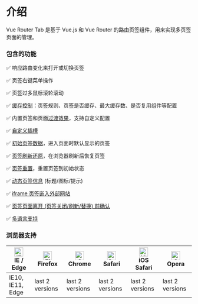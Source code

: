 # 介绍

Vue Router Tab 是基于 Vue.js 和 Vue Router 的路由页签组件，用来实现多页签页面的管理。

### 包含的功能

✅ 响应路由变化来打开或切换页签

✅ 页签右键菜单操作

✅ 页签过多鼠标滚轮滚动

✅ [缓存控制](essentials/cache.md)：页签规则、页签是否缓存、最大缓存数、是否复用组件等配置

✅ 内置页签和页面[过渡效果](advanced/transition.md)，支持自定义配置

✅ [自定义插槽](advanced/slot.md)

✅ [初始页签数据](advanced/initial-tabs.md)，进入页面时默认显示的页签

✅ [页签刷新还原](advanced/restore.md)，在浏览器刷新后恢复页签

✅ [页签重置](essentials/operate.md#重置页签)，重置页签到初始状态

✅ [动态页签信息](advanced/dynamic-tab-info.md) (标题/图标/提示)

✅ [iframe 页签嵌入外部网站](essentials/iframe.md)

✅ [页签页面离开 (页签关闭/刷新/替换) 前确认](advanced/page-leave.md)

✅ [多语言支持](essentials/i18n.md)

### 浏览器支持

| [<img src="https://raw.githubusercontent.com/alrra/browser-logos/master/src/edge/edge_48x48.png" alt="IE / Edge" width="24px" height="24px" />](http://godban.github.io/browsers-support-badges/)</br>IE / Edge | [<img src="https://raw.githubusercontent.com/alrra/browser-logos/master/src/firefox/firefox_48x48.png" alt="Firefox" width="24px" height="24px" />](http://godban.github.io/browsers-support-badges/)</br>Firefox | [<img src="https://raw.githubusercontent.com/alrra/browser-logos/master/src/chrome/chrome_48x48.png" alt="Chrome" width="24px" height="24px" />](http://godban.github.io/browsers-support-badges/)</br>Chrome | [<img src="https://raw.githubusercontent.com/alrra/browser-logos/master/src/safari/safari_48x48.png" alt="Safari" width="24px" height="24px" />](http://godban.github.io/browsers-support-badges/)</br>Safari | [<img src="https://raw.githubusercontent.com/alrra/browser-logos/master/src/safari-ios/safari-ios_48x48.png" alt="iOS Safari" width="24px" height="24px" />](http://godban.github.io/browsers-support-badges/)</br>iOS Safari | [<img src="https://raw.githubusercontent.com/alrra/browser-logos/master/src/opera/opera_48x48.png" alt="Opera" width="24px" height="24px" />](http://godban.github.io/browsers-support-badges/)</br>Opera |
| --------------------------------------------------------------------------------------------------------------------------------------------------------------------------------------------------------------- | ----------------------------------------------------------------------------------------------------------------------------------------------------------------------------------------------------------------- | ------------------------------------------------------------------------------------------------------------------------------------------------------------------------------------------------------------- | ------------------------------------------------------------------------------------------------------------------------------------------------------------------------------------------------------------- | ----------------------------------------------------------------------------------------------------------------------------------------------------------------------------------------------------------------------------- | --------------------------------------------------------------------------------------------------------------------------------------------------------------------------------------------------------- |
| IE10, IE11, Edge                                                                                                                                                                                                | last 2 versions                                                                                                                                                                                                   | last 2 versions                                                                                                                                                                                               | last 2 versions                                                                                                                                                                                               | last 2 versions                                                                                                                                                                                                               | last 2 versions                                                                                                                                                                                           |

